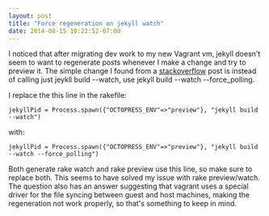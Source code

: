 ```yaml
---
layout: post
title: "Force regeneration on jekyll watch"
date: 2014-08-15 10:22:52-07:00
---
```


I noticed that after migrating dev work to my new Vagrant vm, jekyll doesn't seem to want to regenerate posts whenever I make a change and try to preview it. The simple change I found from a [stackoverflow](http://stackoverflow.com/questions/19822319/jekyll-regeneration-doesnt-work-inside-vagrant) post is instead of calling just jeykll build --watch, use jekyll build --watch --force_polling.

I replace the this line in the rakefile:

    jekyllPid = Process.spawn({"OCTOPRESS_ENV"=>"preview"}, "jekyll build --watch")

with:

    jekyllPid = Process.spawn({"OCTOPRESS_ENV"=>"preview"}, "jekyll build --watch --force_polling")


Both generate rake watch and rake preview use this line, so make sure to replace both. This seems to have solved my issue with rake preview/watch. The question also has an answer suggesting that vagrant uses a special driver for the file syncing between guest and host machines, making the regeneration not work properly, so that's something to keep in mind.
